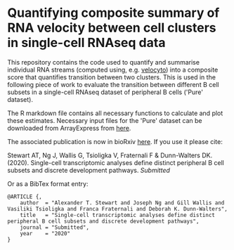 # Quantifying composite summary of RNA velocity between cell clusters in single-cell RNAseq data

This repository contains the code used to quantify and summarise individual RNA streams (computed using, e.g. [velocyto](http://velocyto.org/)) into a composite score that quantifies transition between two clusters. This is used in the following piece of work to evaluate the transition between different B cell subsets in a single-cell RNAseq dataset of peripheral B cells ('Pure' dataset).

The R markdown file contains all necessary functions to calculate and plot these estimates. Necessary input files for the 'Pure' dataset can be downloaded from ArrayExpress from [here]().

The associated publication is now in bioRxiv [here](). If you use it please cite:

Stewart AT, Ng J, Wallis G, Tsioligka V, Fraternali F & Dunn-Walters DK. (2020). Single-cell transcriptomic analyses define distinct peripheral B cell subsets and discrete development pathways. *Submitted*

Or as a BibTex format entry:
```
@ARTICLE {,
    author  = "Alexander T. Stewart and Joseph Ng and Gill Wallis and Vasiliki Tsioligka and Franca Fraternali and Deborah K. Dunn-Walters",
    title   = "Single-cell transcriptomic analyses define distinct peripheral B cell subsets and discrete development pathways",
    journal = "Submitted",
    year    = "2020"
}
```
